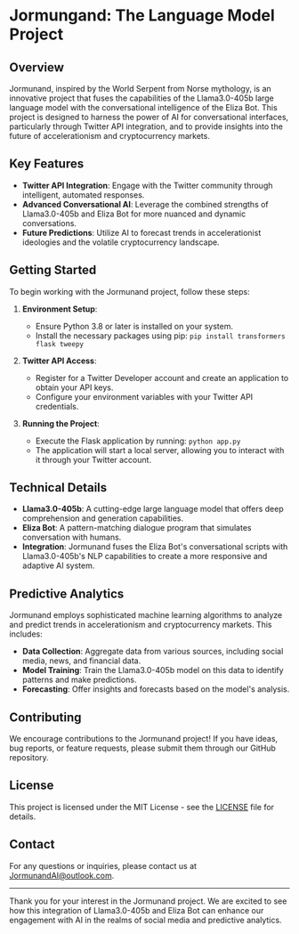 # Jormungand: The Language Model Project

## Overview

Jormunand, inspired by the World Serpent from Norse mythology, is an innovative project that fuses the capabilities of the Llama3.0-405b large language model with the conversational intelligence of the Eliza Bot. This project is designed to harness the power of AI for conversational interfaces, particularly through Twitter API integration, and to provide insights into the future of accelerationism and cryptocurrency markets.

## Key Features

- **Twitter API Integration**: Engage with the Twitter community through intelligent, automated responses.
- **Advanced Conversational AI**: Leverage the combined strengths of Llama3.0-405b and Eliza Bot for more nuanced and dynamic conversations.
- **Future Predictions**: Utilize AI to forecast trends in accelerationist ideologies and the volatile cryptocurrency landscape.

## Getting Started

To begin working with the Jormunand project, follow these steps:

1. **Environment Setup**:
   - Ensure Python 3.8 or later is installed on your system.
   - Install the necessary packages using pip: `pip install transformers flask tweepy`

2. **Twitter API Access**:
   - Register for a Twitter Developer account and create an application to obtain your API keys.
   - Configure your environment variables with your Twitter API credentials.

3. **Running the Project**:
   - Execute the Flask application by running: `python app.py`
   - The application will start a local server, allowing you to interact with it through your Twitter account.

## Technical Details

- **Llama3.0-405b**: A cutting-edge large language model that offers deep comprehension and generation capabilities.
- **Eliza Bot**: A pattern-matching dialogue program that simulates conversation with humans.
- **Integration**: Jormunand fuses the Eliza Bot's conversational scripts with Llama3.0-405b's NLP capabilities to create a more responsive and adaptive AI system.

## Predictive Analytics

Jormunand employs sophisticated machine learning algorithms to analyze and predict trends in accelerationism and cryptocurrency markets. This includes:

- **Data Collection**: Aggregate data from various sources, including social media, news, and financial data.
- **Model Training**: Train the Llama3.0-405b model on this data to identify patterns and make predictions.
- **Forecasting**: Offer insights and forecasts based on the model's analysis.

## Contributing

We encourage contributions to the Jormunand project! If you have ideas, bug reports, or feature requests, please submit them through our GitHub repository.

## License

This project is licensed under the MIT License - see the [LICENSE](LICENSE) file for details.

## Contact

For any questions or inquiries, please contact us at [JormunandAI@outlook.com](mailto:JormunandAI@outlook.com).

---

Thank you for your interest in the Jormunand project. We are excited to see how this integration of Llama3.0-405b and Eliza Bot can enhance our engagement with AI in the realms of social media and predictive analytics.

